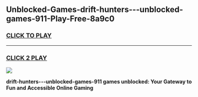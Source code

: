 
## Unblocked-Games-drift-hunters---unblocked-games-911-Play-Free-8a9c0
<h3>
<a href="https://premium76.site?title=drift-hunters---unblocked-games-911&ref=24M">CLICK TO PLAY</a></h3>
<hr>

<h3>
<a href="https://premium76.site?title=drift-hunters---unblocked-games-911&ref=24M">CLICK 2 PLAY</a>
  
</h3>

<a href="https://premium76.site?title=drift-hunters---unblocked-games-911&ref=24M"><img src="https://clearcache.store/games.png"></a>


**drift-hunters---unblocked-games-911 games unblocked: Your Gateway to Fun and Accessible Online Gaming**

